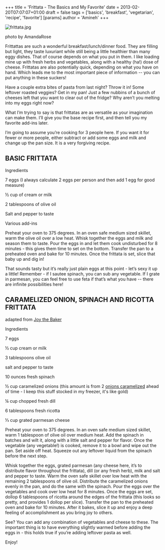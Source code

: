 +++
title = 'Frittata - The Basics and My Favorite'
date = 2013-02-20T07:07:07+01:00
draft = false
tags = ['basics', 'breakfast', 'vegetarian', 'recipe', 'favorite']
[params]
author = 'Amineh'
+++

![frittata.jpg](/frittata/frittata.jpg)

photo by AmandaRose

Frittattas are such a wonderful breakfast/lunch/dinner food. They are filling but light, they taste luxuriant while
still being a little healthier than many eggy dishes. That of course depends on what you put in them. I like loading
mine up with fresh herbs and vegetables, along with a healthy (ha!) dose of cheese. Frittatas are also potentially
quick, depending on what you have on hand. Which leads me to the most important piece of information -- you can put
anything in these suckers!

Have a couple extra bites of pasta from last night? Throw it in! Some leftover roasted veggies? Get in my pan! Just a
few nubbins of a bunch of cheeses left that you want to clear out of the fridge? Why aren’t you melting into my eggs
right now?

What I’m trying to say is that frittatas are as versatile as your imagination can make them. I’ll give you the base
recipe first, and then tell you my favorite add-ins later.

I’m going to assume you’re cooking for 3 people here. If you want it for fewer or more people, either subtract or add
some eggs and milk and change up the pan size. It is a very forgiving recipe.

## BASIC FRITTATA

Ingredients

7 eggs (I always calculate 2 eggs per person and then add 1 egg for good measure)

½ cup of cream or milk

2 tablespoons of olive oil

Salt and pepper to taste

Various add-ins

Preheat your oven to 375 degrees. In an oven safe medium sized skillet, warm the olive oil over a low heat. Whisk
together the eggs and milk and season them to taste. Pour the eggs in and let them cook undisturbed for 8 minutes - this
gives them time to set on the bottom. Transfer the pan to a preheated oven and bake for 10 minutes. Once the frittata is
set, slice that baby up and dig in!

That sounds tasty but it’s really just plain eggs at this point - let’s sexy it up a little! Remember - if I sautee
spinach, you can sub any vegetable. If I grate in parmesan, you can feel free to use feta if that’s what you have --
there are infinite possibilities here!

## CARAMELIZED ONION, SPINACH AND RICOTTA FRITTATA

adapted from [Joy the Baker](http://joythebaker.com/2012/10/onion-and-ricotta-frittata/#)

Ingredients

7 eggs

½ cup cream or milk

3 tablespoons olive oil

salt and pepper to taste

10 ounces fresh spinach

½ cup caramelized onions (this amount is from 2 [onions caramelized](/caremelized-onions) ahead of time - I keep this stuff stocked in my
freezer, it's like gold)

¼ cup chopped fresh dill

6 tablespoons fresh ricotta

⅓ cup grated parmesan cheese

Preheat your oven to 375 degrees. In an oven safe medium sized skillet, warm 1 tablespoon of olive oil over medium heat.
Add the spinach in batches and wilt it, along with a little salt and pepper for flavor. Once the vegetable (any
vegetable!) is cooked, remove it to a bowl and wipe out the pan. Set aside off heat. Squeeze out any leftover liquid
from the spinach before the next step.

Whisk together the eggs, grated parmesan (any cheese here, it’s to distribute flavor throughout the frittata), dill (or
any fresh herb), milk and salt and pepper to taste. Warm the oven safe skillet over low heat with the remaining 2
tablespoons of olive oil. Distribute the caramelized onions evenly in the pan, and do the same with the spinach. Pour
the eggs over the vegetables and cook over low heat for 8 minutes. Once the eggs are set, dollop 6 tablespoons of
ricotta around the edges of the frittata (this looks so pretty, and provides 1 dollop per slice). Transfer the pan to
the preheated oven and bake for 10 minutes. After it bakes, slice it up and enjoy a deep feeling of accomplishment as
you bring joy to others.

See? You can add any combination of vegetables and cheese to these. The important thing is to have everything slightly
warmed before adding the eggs in - this holds true if you’re adding leftover pasta as well.

Enjoy!






